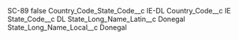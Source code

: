 <?xml version="1.0" encoding="UTF-8"?>
<CustomMetadata xmlns="http://soap.sforce.com/2006/04/metadata" xmlns:xsi="http://www.w3.org/2001/XMLSchema-instance" xmlns:xsd="http://www.w3.org/2001/XMLSchema">
    <label>SC-89</label>
    <protected>false</protected>
    <values>
        <field>Country_Code_State_Code__c</field>
        <value xsi:type="xsd:string">IE-DL</value>
    </values>
    <values>
        <field>Country_Code__c</field>
        <value xsi:type="xsd:string">IE</value>
    </values>
    <values>
        <field>State_Code__c</field>
        <value xsi:type="xsd:string">DL</value>
    </values>
    <values>
        <field>State_Long_Name_Latin__c</field>
        <value xsi:type="xsd:string">Donegal</value>
    </values>
    <values>
        <field>State_Long_Name_Local__c</field>
        <value xsi:type="xsd:string">Donegal</value>
    </values>
</CustomMetadata>
